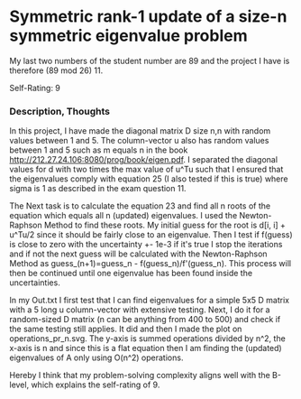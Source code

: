 # Symmetric rank-1 update of a size-n symmetric eigenvalue problem

My last two numbers of the student number are 89 and the project I have is therefore (89 mod 26) 11.


Self-Rating: 9 

### Description, Thoughts 

In this project, I have made the diagonal matrix D size n,n with random values between 1 and 5. The column-vector u also has random values between 1 and 5 such as m equals n in the book http://212.27.24.106:8080/prog/book/eigen.pdf. I separated the diagonal values for d with two times the max value of u^Tu such that I ensured that the eigenvalues comply with equation 25 (I also tested if this is true) where sigma is 1 as described in the exam question 11. 

The Next task is to calculate the equation 23 and find all n roots of the equation which equals all n (updated) eigenvalues. I used the Newton-Raphson Method to find these roots. My initial guess for the root is d[i, i] + u^Tu/2 since it should be fairly close to an eigenvalue. Then I test if f(guess) is close to zero with the uncertainty +- 1e-3 if it's true I stop the iterations and if not the next guess will be calculated with the Newton-Raphson Method as guess_(n+1)=guess_n - f(guess_n)/f'(guess_n). This process will then be continued until one eigenvalue has been found inside the uncertainties. 

In my Out.txt I first test that I can find eigenvalues for a simple 5x5 D matrix with a 5 long u column-vector with extensive testing. Next, I do it for a random-sized D matrix (n can be anything from 400 to 500) and check if the same testing still applies. It did and then I made the plot on operations_pr_n.svg. The y-axis is summed operations divided by n^2, the x-axis is n and since this is a flat equation then I am finding the (updated) eigenvalues of A only using O(n^2) operations.

Hereby I think that my problem-solving complexity aligns well with the B-level, which explains the self-rating of 9. 
